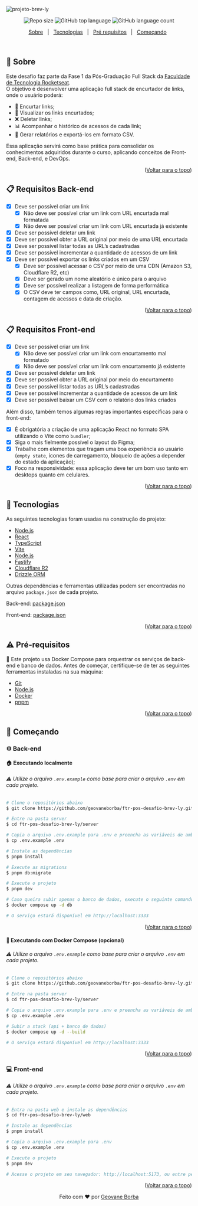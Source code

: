 ![projeto-brev-ly](https://github.com/user-attachments/assets/c6623062-dea0-4df0-aec2-7b8af8aadd1b)

<p align="center">
  <img alt="Repo size"  src="https://img.shields.io/github/repo-size/geovaneborba/ftr-pos-desafio-brev-ly?color=4f46e5&style=for-the-badge">
  <img alt="GitHub top language"  src="https://img.shields.io/github/languages/top/geovaneborba/ftr-pos-desafio-brev-ly?color=4f46e5&style=for-the-badge"> 
  <img alt="GitHub language count"  src="https://img.shields.io/github/languages/count/geovaneborba/ftr-pos-desafio-brev-ly?color=4f46e5&style=for-the-badge">
</p>

<p align="center">
<a href="#dart-sobre">Sobre</a> &#xa0; | &#xa0;
<a href="#rocket-tecnologias">Tecnologias</a> &#xa0; | &#xa0;
<a href="#warning-pré-requisitos"> Pré requisitos</a> &#xa0; | &#xa0;
<a href="#checkered_flag-começando">Começando</a> &#xa0;
</p>

<br>

## :dart: Sobre

Este desafio faz parte da Fase 1 da Pós-Graduação Full Stack da [Faculdade de Tecnologia Rocketseat](https://www.rocketseat.com.br/). <br />
O objetivo é desenvolver uma aplicação full stack de encurtador de links, onde o usuário poderá:

- 🔗 Encurtar links;
- 📄 Visualizar os links encurtados;
- ❌ Deletar links;
- 📊 Acompanhar o histórico de acessos de cada link;
- 📁 Gerar relatórios e exportá-los em formato CSV.

Essa aplicação servirá como base prática para consolidar os conhecimentos adquiridos durante o curso, aplicando conceitos de Front-end, Back-end, e DevOps.

<p align="right">(<a href="#top">Voltar para o topo</a>)</p>

## :clipboard: Requisitos Back-end

- [x] Deve ser possível criar um link
  - [x] Não deve ser possível criar um link com URL encurtada mal formatada
  - [x] Não deve ser possível criar um link com URL encurtada já existente
- [x] Deve ser possível deletar um link
- [x] Deve ser possível obter a URL original por meio de uma URL encurtada
- [x] Deve ser possível listar todas as URL’s cadastradas
- [x] Deve ser possível incrementar a quantidade de acessos de um link
- [x] Deve ser possível exportar os links criados em um CSV
  - [x] Deve ser possível acessar o CSV por meio de uma CDN (Amazon S3, Cloudflare R2, etc)
  - [x] Deve ser gerado um nome aleatório e único para o arquivo
  - [x] Deve ser possível realizar a listagem de forma performática
  - [x] O CSV deve ter campos como, URL original, URL encurtada, contagem de acessos e data de criação.

<p align="right">(<a href="#top">Voltar para o topo</a>)</p>

## :clipboard: Requisitos Front-end

- [x] Deve ser possível criar um link
  - [x] Não deve ser possível criar um link com encurtamento mal formatado
  - [x] Não deve ser possível criar um link com encurtamento já existente
- [x] Deve ser possível deletar um link
- [x] Deve ser possível obter a URL original por meio do encurtamento
- [x] Deve ser possível listar todas as URL’s cadastradas
- [x] Deve ser possível incrementar a quantidade de acessos de um link
- [x] Deve ser possível baixar um CSV com o relatório dos links criados

Além disso, também temos algumas regras importantes específicas para o front-end:

- [x] É obrigatória a criação de uma aplicação React no formato SPA utilizando o Vite como `bundler`;
- [x] Siga o mais fielmente possível o layout do Figma;
- [x] Trabalhe com elementos que tragam uma boa experiência ao usuário (`empty state`, ícones de carregamento, bloqueio de ações a depender do estado da aplicação);
- [x] Foco na responsividade: essa aplicação deve ter um bom uso tanto em desktops quanto em celulares.

<p align="right">(<a href="#top">Voltar para o topo</a>)</p>

## :rocket: Tecnologias

As seguintes tecnologias foram usadas na construção do projeto:

- [Node.js](https://nodejs.org/en/)
- [React](https://reactjs.org/)
- [TypeScript](https://www.typescriptlang.org/)
- [Vite](https://vitejs.dev/)
- [Node.js](https://nodejs.org/en/)
- [Fastify](https://www.fastify.io/)
- [Cloudflare R2](https://www.cloudflare.com/products/r2/)
- [Drizzle ORM](https://orm.drizzle.team/)

Outras dependências e ferramentas utilizadas podem ser encontradas no arquivo `package.json` de cada projeto.

Back-end: [package.json](./server/package.json)

Front-end: [package.json](./web/package.json)

<p align="right">(<a href="#top">Voltar para o topo</a>)</p>

## :warning: Pré-requisitos

🐳 Este projeto usa Docker Compose para orquestrar os serviços de back-end e banco de dados. Antes de começar,
certifique-se de ter as seguintes ferramentas instaladas na sua máquina:

- [Git](https://git-scm.com)
- [Node.js](https://nodejs.org/en/)
- [Docker](https://www.docker.com/)
- [pnpm](https://pnpm.io/installation)

<p align="right">(<a href="#top">Voltar para o topo</a>)</p>

## :checkered_flag: Começando

### ⚙️ Back-end

#### 🏠 Executando localmente

###### ⚠️ Utilize o arquivo `.env.example` como base para criar o arquivo `.env` em cada projeto.

```bash
# Clone o repositórios abaixo
$ git clone https://github.com/geovaneborba/ftr-pos-desafio-brev-ly.git

# Entre na pasta server
$ cd ftr-pos-desafio-brev-ly/server

# Copia o arquivo .env.example para .env e preencha as variáveis de ambiente
$ cp .env.example .env

# Instale as dependências
$ pnpm install

# Execute as migrations
$ pnpm db:migrate

# Execute o projeto
$ pnpm dev

# Caso queira subir apenas o banco de dados, execute o seguinte comando:
$ docker compose up -d db

# O serviço estará disponível em http://localhost:3333
```

<p align="right">(<a href="#top">Voltar para o topo</a>)</p>

#### 🐳 Executando com Docker Compose (opcional)

###### ⚠️ Utilize o arquivo `.env.example` como base para criar o arquivo `.env` em cada projeto.

```bash
# Clone o repositórios abaixo
$ git clone https://github.com/geovaneborba/ftr-pos-desafio-brev-ly.git

# Entre na pasta server
$ cd ftr-pos-desafio-brev-ly/server

# Copia o arquivo .env.example para .env e preencha as variáveis de ambiente
$ cp .env.example .env

# Subir a stack (api + banco de dados)
$ docker compose up -d --build

# O serviço estará disponível em http://localhost:3333
```

<p align="right">(<a href="#top">Voltar para o topo</a>)</p>

### 💻 Front-end

###### ⚠️ Utilize o arquivo `.env.example` como base para criar o arquivo `.env` em cada projeto.

```bash
# Entra na pasta web e instale as dependências
$ cd ftr-pos-desafio-brev-ly/web

# Instale as dependências
$ pnpm install

# Copia o arquivo .env.example para .env
$ cp .env.example .env

# Execute o projeto
$ pnpm dev

# Acesse o projeto em seu navegador: http://localhost:5173, ou entre pela url exibida no terminal.

```

<p align="right">(<a href="#top">Voltar para o topo</a>)</p>

<p align="center">Feito com ❤️ por <a href="https://github.com/geovaneborba" target="_blank">Geovane Borba</a></p>
